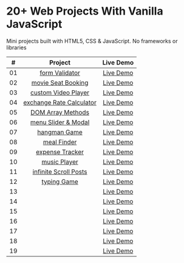 # 20+ Web Projects With Vanilla JavaScript

Mini projects built with HTML5, CSS & JavaScript. No frameworks or libraries

|  #  |                                                            Project                                                             |                                Live Demo                                 |
| :-: | :----------------------------------------------------------------------------------------------------------------------------: | :----------------------------------------------------------------------: |
| 01  |          [form Validator](https://github.com/igelkottuggla/20-Projects-With-Vanilla-JS/tree/master/1__formValidator)           |      [Live Demo](https://igelkottuggla-form-validator.netlify.app/)      |
| 02  |       [movie Seat Booking](https://github.com/igelkottuggla/20-Projects-With-Vanilla-JS/tree/master/2__movieSeatBooking)       |    [Live Demo](https://igelkottuggla-movie-seat-booking.netlify.app/)    |
| 03  |      [custom Video Player](https://github.com/igelkottuggla/20-Projects-With-Vanilla-JS/tree/master/3__customVideoPlayer)      |   [Live Demo](https://igelkottuggla-custom-video-player.netlify.app/)    |
| 04  | [exchange Rate Calculator](https://github.com/igelkottuggla/20-Projects-With-Vanilla-JS/tree/master/4__exchangeRateCalculator) | [Live Demo](https://igelkottuggla-exchange-rate-calculator.netlify.app/) |
| 05  |        [DOM Array Methods](https://github.com/igelkottuggla/20-Projects-With-Vanilla-JS/tree/master/5__DOMArrayMethods)        |    [Live Demo](https://igelkottuggla-dom-array-methods.netlify.app/)     |
| 06  |     [menu Slider & Modal](https://github.com/igelkottuggla/20-Projects-With-Vanilla-JS/tree/master/6__menuSlider%26Modal)      |    [Live Demo](https://igelkottuggla-menu-slider-modal.netlify.app/)     |
| 07  |            [hangman Game](https://github.com/igelkottuggla/20-Projects-With-Vanilla-JS/tree/master/7__hangmanGame)             |       [Live Demo](https://igelkottuggla-hangman-game.netlify.app/)       |
| 08  |             [meal Finder](https://github.com/igelkottuggla/20-Projects-With-Vanilla-JS/tree/master/8__mealFinder)              |       [Live Demo](https://igelkottuggla-meal-finder.netlify.app/)        |
| 09  |         [expense Tracker](https://github.com/igelkottuggla/20-Projects-With-Vanilla-JS/tree/master/9__expenseTracker)          |     [Live Demo](https://igelkottuggla-expense-tracker.netlify.app/)      |
| 10  |            [music Player](https://github.com/igelkottuggla/20-Projects-With-Vanilla-JS/tree/master/10__musicPlayer)            |       [Live Demo](https://igelkottuggla-mucis-player.netlify.app/)       |
| 11  |   [infinite Scroll Posts](https://github.com/igelkottuggla/20-Projects-With-Vanilla-JS/tree/master/11__infiniteScrollPosts)    |  [Live Demo](https://igelkottuggla-infinite-scroll-posts.netlify.app/)   |
| 12  |             [typing Game](https://github.com/igelkottuggla/20-Projects-With-Vanilla-JS/tree/master/12__typingGame)             |       [Live Demo](https://igelkottuggla-typing-game.netlify.app/)        |
| 13  |                                                              []()                                                              |                              [Live Demo]()                               |
| 14  |                                                              []()                                                              |                              [Live Demo]()                               |
| 15  |                                                              []()                                                              |                              [Live Demo]()                               |
| 16  |                                                              []()                                                              |                              [Live Demo]()                               |
| 17  |                                                              []()                                                              |                              [Live Demo]()                               |
| 18  |                                                              []()                                                              |                              [Live Demo]()                               |
| 19  |                                                              []()                                                              |                              [Live Demo]()                               |
